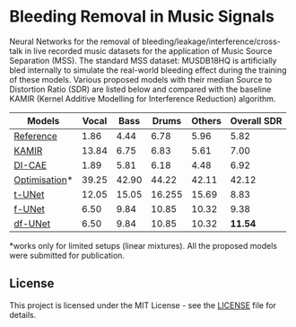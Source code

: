 # Bleeding Removal in Music Signals
Neural Networks for the removal of bleeding/leakage/interference/cross-talk in live recorded music datasets for the application of Music Source Separation (MSS). The standard MSS dataset: MUSDB18HQ is artificially bled internally to simulate the real-world bleeding effect during the training of these models. 
Various proposed models with their median Source to Distortion Ratio (SDR) are listed below and compared with the baseline KAMIR (Kernel Additive Modelling for Interference Reduction) algorithm.


| Models | Vocal | Bass | Drums | Others | Overall SDR | 
|------|-----|-----|-----|-----|-----|
|[Reference]()| 1.86 | 4.44 | 6.78 | 5.96 | 5.82 | 
|[KAMIR](https://ieeexplore.ieee.org/abstract/document/7178036)| 13.84 | 6.75 | 6.83 | 5.61 | 7.00 |
|[DI-CAE]()| 1.89 | 5.81 | 6.18 | 4.48 | 6.92 | 
|[Optimisation]()*| 39.25 | 42.90 | 44.22 | 42.11 | 42.12 |
|[t-UNet]()| 12.05 | 15.05 | 16.255 | 15.69 | 8.83 |
|[f-UNet]()| 6.50 | 9.84 | 10.85 | 10.32 | 9.38 | 
|[df-UNet]()| 6.50 | 9.84 | 10.85 | 10.32 | __11.54__ |

*works only for limited setups (linear mixtures). All the proposed models were submitted for publication.


## License
This project is licensed under the MIT License - see the [LICENSE](https://github.com/its-rajesh/Audio-Bleeding-Removal/blob/cde41b94a1be385efc46888a04b30a7b82c33375/LICENSE) file for details.
